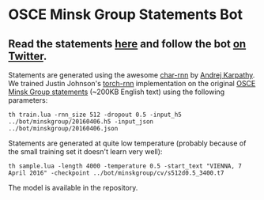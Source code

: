 # OSCE Minsk Group Statements Bot

## Read the statements [here](http://osceminskgroupbot.github.io/) and follow the bot [on Twitter](https://twitter.com/MinskGroupBot).

Statements are generated using the awesome [char-rnn](https://github.com/karpathy/char-rnn) by [Andrej Karpathy](https://twitter.com/karpathy/). We trained Justin Johnson's [torch-rnn](https://github.com/jcjohnson/torch-rnn) implementation on the original [OSCE Minsk Group statements](http://www.osce.org/press-releases?filters=+im_taxonomy_vid_1:(434)) (~200KB English text) using the following parameters:

    th train.lua -rnn_size 512 -dropout 0.5 -input_h5 ../bot/minskgroup/20160406.h5 -input_json ../bot/minskgroup/20160406.json
    
Statements are generated at quite low temperature (probably because of the small training set it doesn't learn very well):

    th sample.lua -length 4000 -temperature 0.5 -start_text "VIENNA, 7 April 2016" -checkpoint ../bot/minskgroup/cv/s512d0.5_3400.t7
    
The model is available in the repository.
